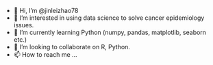 - 👋 Hi, I’m @jinleizhao78
- 👀 I’m interested in using data science to solve cancer epidemiology issues.
- 🌱 I’m currently learning Python (numpy, pandas, matplotlib, seaborn etc.)
- 💞️ I’m looking to collaborate on R, Python.
- 📫 How to reach me ...

<!---
jinleizhao78/jinleizhao78 is a ✨ special ✨ repository because its `README.md` (this file) appears on your GitHub profile.
You can click the Preview link to take a look at your changes.
--->
